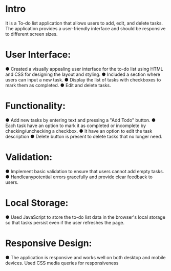 # Intro
It is a To-do list application that
allows users to add, edit, and delete tasks. The application provides a user-friendly
interface and should be responsive to different screen sizes.

 # User Interface:
 ● Created a visually appealing user interface for the to-do list using HTML and
 CSS for designing the layout and styling.
 ● Included a section where users can input a new task.
 ● Display the list of tasks with checkboxes to mark them as completed.
 ● Edit and delete tasks.
 # Functionality:
 ● Add new tasks by entering text and pressing a "Add Todo"
 button.
 ● Each task have an option to mark it as completed or incomplete by
 checking/unchecking a checkbox.
 ● It have an option to edit the task description
 ● Delete button is present to delete tasks that no longer need.
 # Validation:
 ● Implement basic validation to ensure that users cannot add empty tasks.
 ● Handleanypotential errors gracefully and provide clear feedback to users.
 # Local Storage:
 ● Used JavaScript to store the to-do list data in the browser's local storage so that
 tasks persist even if the user refreshes the page.
 # Responsive Design:
 ● The application is responsive and works well on both desktop and
 mobile devices. Used CSS media queries for responsiveness
